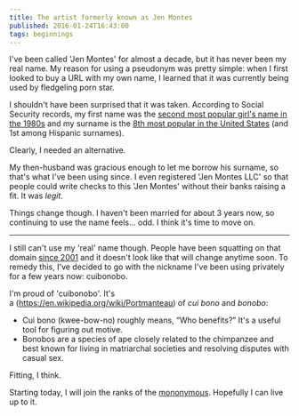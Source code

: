 ```yaml
---
title: The artist formerly known as Jen Montes
published: 2016-01-24T16:43:00
tags: beginnings
---
```


I've been called 'Jen Montes' for almost a decade, but it has never been my real name. My reason for using a pseudonym was pretty simple: when I first looked to buy a URL with my own name, I learned that it was currently being used by fledgeling porn star.

I shouldn't have been surprised that it was taken. According to Social Security records, my first name was the [second most popular girl's name in the 1980s](https://www.ssa.gov/oact/babynames/decades/names1980s.html) and my surname is the [8th most popular in the United States](http://www.census.gov/topics/population/genealogy/data/2000_surnames.html) (and 1st among Hispanic surnames).

Clearly, I needed an alternative.

My then-husband was gracious enough to let me borrow his surname, so that's what I've been using since. I even registered 'Jen Montes LLC' so that people could write checks to this 'Jen Montes' without their banks raising a fit. It was _legit_.

Things change though. I haven't been married for about 3 years now, so continuing to use the name feels... odd. I think it's time to move on.

---

I still can't use my 'real' name though. People have been squatting on that domain [since 2001](https://web.archive.org/web/*/jennifergarcia.com) and it doesn't look like that will change anytime soon. To remedy this, I've decided to go with the nickname I've been using privately for a few years now: cuibonobo.

I'm proud of 'cuibonobo'. It's a (https://en.wikipedia.org/wiki/Portmanteau) of _cui bono_ and _bonobo_:

* Cui bono (kwee-bow-no) roughly means, “Who benefits?” It's a useful tool for figuring out motive.
* Bonobos are a species of ape closely related to the chimpanzee and best known for living in matriarchal societies and resolving disputes with casual sex.

Fitting, I think.

Starting today, I will join the ranks of the [mononymous](https://en.wikipedia.org/wiki/Mononymous_person). Hopefully I can live up to it.
